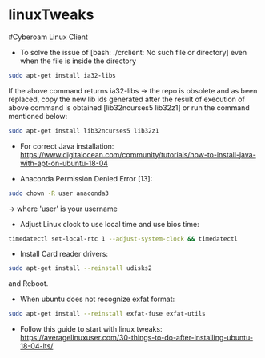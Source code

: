 # linuxTweaks

#Cyberoam Linux Client

* To solve the issue of [bash: ./crclient: No such file or directory] even when the file is inside the directory
```bash
sudo apt-get install ia32-libs
```
If the above command returns ia32-libs -> the repo is obsolete and as been replaced, copy the new lib ids generated after the result of execution of above command is obtained [lib32ncurses5 lib32z1] or run the command mentioned below:
```bash
sudo apt-get install lib32ncurses5 lib32z1
```

* For correct Java installation: https://www.digitalocean.com/community/tutorials/how-to-install-java-with-apt-on-ubuntu-18-04

* Anaconda Permission Denied Error [13]:
```bash
sudo chown -R user anaconda3
```
-> where 'user' is your username

* Adjust Linux clock to use local time and use bios time:
```bash
timedatectl set-local-rtc 1 --adjust-system-clock && timedatectl
```

* Install Card reader drivers:
```bash
sudo apt-get install --reinstall udisks2
```
and Reboot.

* When ubuntu does not recognize exfat format:
```bash
sudo apt-get install --reinstall exfat-fuse exfat-utils
```

* Follow this guide to start with linux tweaks: https://averagelinuxuser.com/30-things-to-do-after-installing-ubuntu-18-04-lts/
